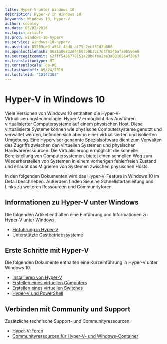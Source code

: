 ```yaml
---
title: Hyper-V unter Windows 10
description: Hyper-V in Windows 10
keywords: Windows 10, Hyper-V
author: scooley
ms.date: 05/02/2016
ms.topic: article
ms.prod: windows-10-hyperv
ms.service: windows-10-hyperv
ms.assetid: 05269ce0-a54f-4ad8-af75-2ecf5142b866
ms.openlocfilehash: 0621a06832844b0350b33c763f0546afa9b596e6
ms.sourcegitcommit: 62fff5436770151a28b6fea2be3a8818564f3867
ms.translationtype: MT
ms.contentlocale: de-DE
ms.lasthandoff: 09/24/2019
ms.locfileid: "10147303"
---
```

# <a name="hyper-v-on-windows-10"></a>Hyper-V in Windows 10 

Viele Versionen von Windows 10 enthalten die Hyper-V-Virtualisierungstechnologie. Hyper-V ermöglicht das Ausführen virtualisierter Computersysteme auf einem physischen Host. Diese virtualisierte Systeme können wie physische Computersysteme genutzt und verwaltet werden, befinden sich aber in einer virtualisierten und isolierten Umgebung. Eine Hypervisor genannte Spezialsoftware dient zum Verwalten des Zugriffs zwischen den virtuellen Systemen und physischen Hardwareressourcen. Die Virtualisierung ermöglicht die schnelle Bereitstellung von Computersystemen, bietet einen schnellen Weg zum Wiederherstellen von Systemen in einem vorherigen fehlerfreien Zustand und erlaubt das Migrieren von Systemen zwischen physischen Hosts.

In den folgenden Dokumenten wird das Hyper-V-Feature in Windows 10 im Detail beschrieben. Außerdem finden Sie eine Schnellstartanleitung und Links zu weiteren Ressourcen und Communityforen. 

## <a name="about-hyper-v-on-windows"></a>Informationen zu Hyper-V unter Windows
Die folgenden Artikel enthalten eine Einführung und Informationen zu Hyper-V unter Windows.

* [Einführung in Hyper-V](./about/index.md)
* [Unterstützte Gastbetriebssysteme](about/supported-guest-os.md)

## <a name="get-started-with-hyper-v"></a>Erste Schritte mit Hyper-V
Die folgenden Dokumente enthalten eine Kurzeinführung in Hyper-V unter Windows 10.

* [Installieren von Hyper-V](quick-start/enable-hyper-v.md)
* [Erstellen eines virtuellen Computers](quick-start/create-virtual-machine.md)
* [Erstellen eines virtuellen Switches](quick-start/connect-to-network.md)
* [Hyper-V und PowerShell](quick-start/try-hyper-v-powershell.md)

## <a name="connect-with-community-and-support"></a>Verbinden mit Community und Support
Zusätzliche technische Support- und Communityressourcen.

* [Hyper-V-Foren](https://social.technet.microsoft.com/Forums/windowsserver/home?forum=winserverhyperv)
* [Communityressourcen für Hyper-V- und Windows-Container](/virtualization/community/index.md)
